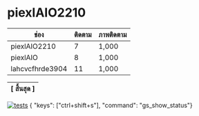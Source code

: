 # piexlAIO2210
| ช่อง              | ติดตาม       | ภาพติดตาม |
|-------------------|-------------|------------|
| piexlAIO2210      | 7           | 1,000      |
| piexlAIO          | 8           | 1,000      |
| lahcvcfhrde3904   | 11          | 1,000      |

|[                      สิ้นสุด                    ]|
|-----------------------------------------------|

[![tests](https://github.com/timbrel/GitSavvy/actions/workflows/lint.yml/badge.svg)](https://github.com/timbrel/GitSavvy/actions/workflows/lint.yml)
{ "keys": ["ctrl+shift+s"], "command": "gs_show_status"}
